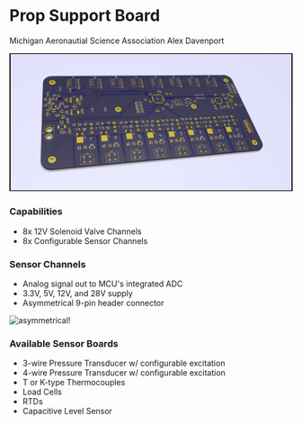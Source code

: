 # Prop Support Board
Michigan Aeronautial Science Association
Alex Davenport

![shiny](https://github.com/davenporta/prop_support_board/blob/master/board_design/screenshots/snap4.png)

### Capabilities
* 8x 12V Solenoid Valve Channels
* 8x Configurable Sensor Channels

### Sensor Channels
* Analog signal out to MCU's integrated ADC
* 3.3V, 5V, 12V, and 28V supply
* Asymmetrical 9-pin header connector

![asymmetrical!]()

### Available Sensor Boards
* 3-wire Pressure Transducer w/ configurable excitation
* 4-wire Pressure Transducer w/ configurable excitation
* T or K-type Thermocouples
* Load Cells
* RTDs
* Capacitive Level Sensor
